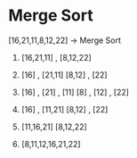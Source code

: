 # Merge Sort
[16,21,11,8,12,22] -> Merge Sort


1)  [16,21,11] , [8,12,22]

2)  [16] , [21,11]               [8,12] , [22]
3)  [16] , [21] , [11]           [8] , [12] , [22]
4)  [16] , [11,21]               [8,12] , [22]
5)  [11,16,21]                   [8,12,22]

6)  [8,11,12,16,21,22]
